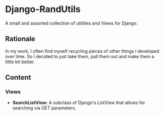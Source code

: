 Django-RandUtils
================

A small and assorted collection of utilities and Views for Django.

Rationale
---------

In my work, I often find myself recycling pieces of other things I developed over time. So I decided to just take them, pull them out and make them a little bit better.

Content
-------

### Views

- **SearchListView:** A subclass of Django's ListView that allows for searching via GET parameters.
